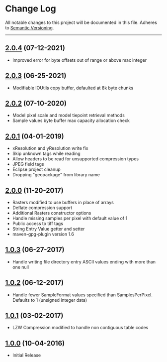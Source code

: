 # Change Log
All notable changes to this project will be documented in this file.
Adheres to [Semantic Versioning](http://semver.org/).

---

## [2.0.4](https://github.com/ngageoint/tiff-java/releases/tag/2.0.4) (07-12-2021)

* Improved error for byte offsets out of range or above max integer

## [2.0.3](https://github.com/ngageoint/tiff-java/releases/tag/2.0.3) (06-25-2021)

* Modifiable IOUtils copy buffer, defaulted at 8k byte chunks

## [2.0.2](https://github.com/ngageoint/tiff-java/releases/tag/2.0.2) (07-10-2020)

* Model pixel scale and model tiepoint retrieval methods
* Sample values byte buffer max capacity allocation check

## [2.0.1](https://github.com/ngageoint/tiff-java/releases/tag/2.0.1) (04-01-2019)

* xResolution and yResolution write fix
* Skip unknown tags while reading
* Allow headers to be read for unsupported compression types
* JPEG field tags
* Eclipse project cleanup
* Dropping "geopackage" from library name

## [2.0.0](https://github.com/ngageoint/tiff-java/releases/tag/2.0.0) (11-20-2017)

* Rasters modified to use buffers in place of arrays
* Deflate compression support
* Additional Rasters constructor options
* Handle missing samples per pixel with default value of 1
* Public access to tiff tags
* String Entry Value getter and setter
* maven-gpg-plugin version 1.6

## [1.0.3](https://github.com/ngageoint/tiff-java/releases/tag/1.0.3) (06-27-2017)

* Handle writing file directory entry ASCII values ending with more than one null

## [1.0.2](https://github.com/ngageoint/tiff-java/releases/tag/1.0.2) (06-12-2017)

* Handle fewer SampleFormat values specified than SamplesPerPixel. Defaults to 1 (unsigned integer data)

## [1.0.1](https://github.com/ngageoint/tiff-java/releases/tag/1.0.1) (03-02-2017)

* LZW Compression modified to handle non contiguous table codes

## [1.0.0](https://github.com/ngageoint/tiff-java/releases/tag/1.0.0) (10-04-2016)

* Initial Release
